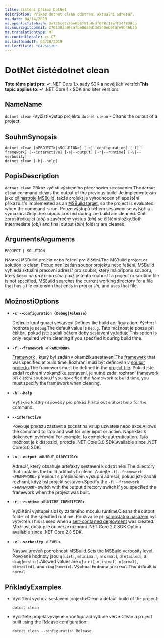 ```yaml
---
title: čištění příkaz DotNet
description: Příkaz dotnet clean odstraní aktuální adresář.
ms.date: 04/14/2019
ms.openlocfilehash: 3e735c02c9be9b6f51a8cdf048c18eff34f838cb
ms.sourcegitcommit: 2701302a99cafbe0d86d53d540eb0fa7e9b46b36
ms.translationtype: MT
ms.contentlocale: cs-CZ
ms.lasthandoff: 04/28/2019
ms.locfileid: "64754120"
---
```

# <a name="dotnet-clean"></a><span data-ttu-id="5b7a9-103">DotNet čisté</span><span class="sxs-lookup"><span data-stu-id="5b7a9-103">dotnet clean</span></span>

<span data-ttu-id="5b7a9-104">**Toto téma platí pro: ✓** .NET Core 1.x sady SDK a novějších verzích</span><span class="sxs-lookup"><span data-stu-id="5b7a9-104">**This topic applies to: ✓** .NET Core 1.x SDK and later versions</span></span>

<!-- todo: uncomment when all CLI commands are reviewed
[!INCLUDE [topic-appliesto-net-core-all](../../../includes/topic-appliesto-net-core-all.md)]
-->

## <a name="name"></a><span data-ttu-id="5b7a9-105">Name</span><span class="sxs-lookup"><span data-stu-id="5b7a9-105">Name</span></span>

<span data-ttu-id="5b7a9-106">`dotnet clean` -Vyčistí výstup projektu.</span><span class="sxs-lookup"><span data-stu-id="5b7a9-106">`dotnet clean` - Cleans the output of a project.</span></span>

## <a name="synopsis"></a><span data-ttu-id="5b7a9-107">Souhrn</span><span class="sxs-lookup"><span data-stu-id="5b7a9-107">Synopsis</span></span>

```
dotnet clean [<PROJECT>|<SOLUTION>] [-c|--configuration] [-f|--framework] [--interactive] [-o|--output] [-r|--runtime] [-v|--verbosity]
dotnet clean [-h|--help]
```

## <a name="description"></a><span data-ttu-id="5b7a9-108">Popis</span><span class="sxs-lookup"><span data-stu-id="5b7a9-108">Description</span></span>

<span data-ttu-id="5b7a9-109">`dotnet clean` Příkaz vyčistí výstupního předchozím sestavením.</span><span class="sxs-lookup"><span data-stu-id="5b7a9-109">The `dotnet clean` command cleans the output of the previous build.</span></span> <span data-ttu-id="5b7a9-110">Je implementován jako [cíl nástroje MSBuild](/visualstudio/msbuild/msbuild-targets), takže projekt je vyhodnocen při spuštění příkazu.</span><span class="sxs-lookup"><span data-stu-id="5b7a9-110">It's implemented as an [MSBuild target](/visualstudio/msbuild/msbuild-targets), so the project is evaluated when the command is run.</span></span> <span data-ttu-id="5b7a9-111">Pouze výstupů během sestavení se vytvořila vymazána.</span><span class="sxs-lookup"><span data-stu-id="5b7a9-111">Only the outputs created during the build are cleaned.</span></span> <span data-ttu-id="5b7a9-112">Obě zprostředkující (*obj*) a závěrečný výstup (*bin*) se čištění složky.</span><span class="sxs-lookup"><span data-stu-id="5b7a9-112">Both intermediate (*obj*) and final output (*bin*) folders are cleaned.</span></span>

## <a name="arguments"></a><span data-ttu-id="5b7a9-113">Arguments</span><span class="sxs-lookup"><span data-stu-id="5b7a9-113">Arguments</span></span>

`PROJECT | SOLUTION`

<span data-ttu-id="5b7a9-114">Nástroj MSBuild projekt nebo řešení pro čištění.</span><span class="sxs-lookup"><span data-stu-id="5b7a9-114">The MSBuild project or solution to clean.</span></span> <span data-ttu-id="5b7a9-115">Pokud není zadán soubor projektu nebo řešení, MSBuild vyhledá aktuální pracovní adresář pro soubor, který má příponu souboru, který končí na *proj* nebo *sln*a použije tento soubor.</span><span class="sxs-lookup"><span data-stu-id="5b7a9-115">If a project or solution file is not specified, MSBuild searches the current working directory for a file that has a file extension that ends in *proj* or *sln*, and uses that file.</span></span>

## <a name="options"></a><span data-ttu-id="5b7a9-116">Možnosti</span><span class="sxs-lookup"><span data-stu-id="5b7a9-116">Options</span></span>

* **`-c|--configuration {Debug|Release}`**

  <span data-ttu-id="5b7a9-117">Definuje konfiguraci sestavení.</span><span class="sxs-lookup"><span data-stu-id="5b7a9-117">Defines the build configuration.</span></span> <span data-ttu-id="5b7a9-118">Výchozí hodnota je `Debug`.</span><span class="sxs-lookup"><span data-stu-id="5b7a9-118">The default value is `Debug`.</span></span> <span data-ttu-id="5b7a9-119">Tato možnost je pouze při čištění, pokud jste zadali během doby sestavení vyžaduje.</span><span class="sxs-lookup"><span data-stu-id="5b7a9-119">This option is only required when cleaning if you specified it during build time.</span></span>

* **`-f|--framework <FRAMEWORK>`**

  <span data-ttu-id="5b7a9-120">[Framework](../../standard/frameworks.md) , který byl zadán v okamžiku sestavení.</span><span class="sxs-lookup"><span data-stu-id="5b7a9-120">The [framework](../../standard/frameworks.md) that was specified at build time.</span></span> <span data-ttu-id="5b7a9-121">Rozhraní musí být definován v [soubor projektu](csproj.md).</span><span class="sxs-lookup"><span data-stu-id="5b7a9-121">The framework must be defined in the [project file](csproj.md).</span></span> <span data-ttu-id="5b7a9-122">Pokud jste zadali rozhraní v okamžiku sestavení, je nutné zadat rozhraní framework při čištění souboru.</span><span class="sxs-lookup"><span data-stu-id="5b7a9-122">If you specified the framework at build time, you must specify the framework when cleaning.</span></span>

* **`-h|--help`**

  <span data-ttu-id="5b7a9-123">Vytiskne krátký nápovědy pro příkaz.</span><span class="sxs-lookup"><span data-stu-id="5b7a9-123">Prints out a short help for the command.</span></span>

* **`--interactive`**

  <span data-ttu-id="5b7a9-124">Povoluje příkazu zastavit a počkat na vstup uživatele nebo akce.</span><span class="sxs-lookup"><span data-stu-id="5b7a9-124">Allows the command to stop and wait for user input or action.</span></span> <span data-ttu-id="5b7a9-125">Například k dokončení ověřování.</span><span class="sxs-lookup"><span data-stu-id="5b7a9-125">For example, to complete authentication.</span></span> <span data-ttu-id="5b7a9-126">Tato možnost je k dispozici, protože .NET Core 3.0 SDK.</span><span class="sxs-lookup"><span data-stu-id="5b7a9-126">Available since .NET Core 3.0 SDK.</span></span>

* **`-o|--output <OUTPUT_DIRECTORY>`**

  <span data-ttu-id="5b7a9-127">Adresář, který obsahuje artefakty sestavení k odstranění.</span><span class="sxs-lookup"><span data-stu-id="5b7a9-127">The directory that contains the build artifacts to clean.</span></span> <span data-ttu-id="5b7a9-128">Zadejte `-f|--framework <FRAMEWORK>` přepnout s přepínačem výstupní adresář, pokud jste zadali rozhraní, když byl projekt sestaven.</span><span class="sxs-lookup"><span data-stu-id="5b7a9-128">Specify the `-f|--framework <FRAMEWORK>` switch with the output directory switch if you specified the framework when the project was built.</span></span>

* **`-r|--runtime <RUNTIME_IDENTIFIER>`**

  <span data-ttu-id="5b7a9-129">Vyčištění výstupní složky zadaného modulu runtime.</span><span class="sxs-lookup"><span data-stu-id="5b7a9-129">Cleans the output folder of the specified runtime.</span></span> <span data-ttu-id="5b7a9-130">Používá se při [samostatná nasazení](../deploying/index.md#self-contained-deployments-scd) byl vytvořen.</span><span class="sxs-lookup"><span data-stu-id="5b7a9-130">This is used when a [self-contained deployment](../deploying/index.md#self-contained-deployments-scd) was created.</span></span> <span data-ttu-id="5b7a9-131">Možnost dostupné od verze rozhraní .NET Core 2.0 SDK.</span><span class="sxs-lookup"><span data-stu-id="5b7a9-131">Option available since .NET Core 2.0 SDK.</span></span>

* **`-v|--verbosity <LEVEL>`**

  <span data-ttu-id="5b7a9-132">Nastaví úroveň podrobností MSBuild.</span><span class="sxs-lookup"><span data-stu-id="5b7a9-132">Sets the MSBuild verbosity level.</span></span> <span data-ttu-id="5b7a9-133">Povolené hodnoty jsou `q[uiet]`, `m[inimal]`, `n[ormal]`, `d[etailed]`, a `diag[nostic]`.</span><span class="sxs-lookup"><span data-stu-id="5b7a9-133">Allowed values are `q[uiet]`, `m[inimal]`, `n[ormal]`, `d[etailed]`, and `diag[nostic]`.</span></span> <span data-ttu-id="5b7a9-134">Výchozí hodnota je `normal`.</span><span class="sxs-lookup"><span data-stu-id="5b7a9-134">The default is `normal`.</span></span>

## <a name="examples"></a><span data-ttu-id="5b7a9-135">Příklady</span><span class="sxs-lookup"><span data-stu-id="5b7a9-135">Examples</span></span>

* <span data-ttu-id="5b7a9-136">Vyčištění výchozí sestavení projektu:</span><span class="sxs-lookup"><span data-stu-id="5b7a9-136">Clean a default build of the project:</span></span>

  ```console
  dotnet clean
  ```

* <span data-ttu-id="5b7a9-137">Vyčistěte projekt vyvíjené v konfiguraci vydané verze:</span><span class="sxs-lookup"><span data-stu-id="5b7a9-137">Clean a project built using the Release configuration:</span></span>

  ```console
  dotnet clean --configuration Release
  ```